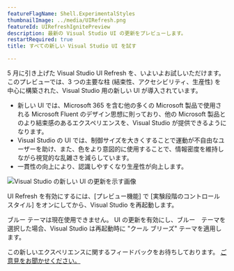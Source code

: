 ```yaml
---
featureFlagName: Shell.ExperimentalStyles
thumbnailImage: ../media/UIRefresh.png
featureId: UIRefreshIgnitePreview
description: 最新の Visual Studio UI の更新をプレビューします。
restartRequired: true
title: すべての新しい Visual Studio UI を試す

---
```


5 月に引き上げた Visual Studio UI Refresh を、いよいよお試しいただけます。このプレビューでは、3 つの主要な柱 (結束性、アクセシビリティ、生産性) を中心に構築された、Visual Studio 用の新しい UI が導入されています。
- 新しい UI では、Microsoft 365 を含む他の多くの Microsoft 製品で使用される Microsoft Fluent のデザイン思想に則っており、他の Microsoft 製品とのより結束感のあるエクスペリエンスを、Visual Studio が提供できるようになります。
- Visual Studio の UI では、制御サイズを大きくすることで運動が不自由なユーザーを助け、また、色をより意図的に使用することで、情報密度を維持しながら視覚的な乱雑さを減らしています。
- 一貫性の向上により、認識しやすくなり生産性が向上します。
 
![Visual Studio の新しい UI の更新を示す画像](../media/UIRefresh.png)
 
UI Refresh を有効にするには、[プレビュー機能] で [実験段階のコントロール スタイル] をオンにしてから、Visual Studio を再起動します。
 
ブルー テーマは現在使用できません。 UI の更新を有効にし、ブルー　テーマを選択した場合、Visual Studio は再起動時に "クール ブリーズ" テーマを適用します。
 
この新しいエクスペリエンスに関するフィードバックをお待ちしております。 [ご意見をお聞かせください。](https://aka.ms/uirefresh179devcomm)
